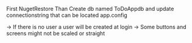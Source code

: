 First NugetRestore
Than Create db named ToDoAppdb 
and update connectionstring that can be located app.config

-> If there is no user a user will be created at login
-> Some buttons and screens might not be scaled or straight
